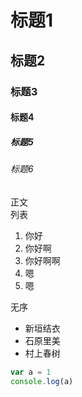 # 标题1
## 标题2
### 标题3
#### 标题4
##### 标题5
###### 标题6
正文\
列表
1. 你好
2. 你好啊
3. 你好啊啊
4. 嗯
5. 嗯
   
无序
* 新垣结衣
* 石原里美
* 村上春树
  
```javascript
var a = 1
console.log(a)
```


